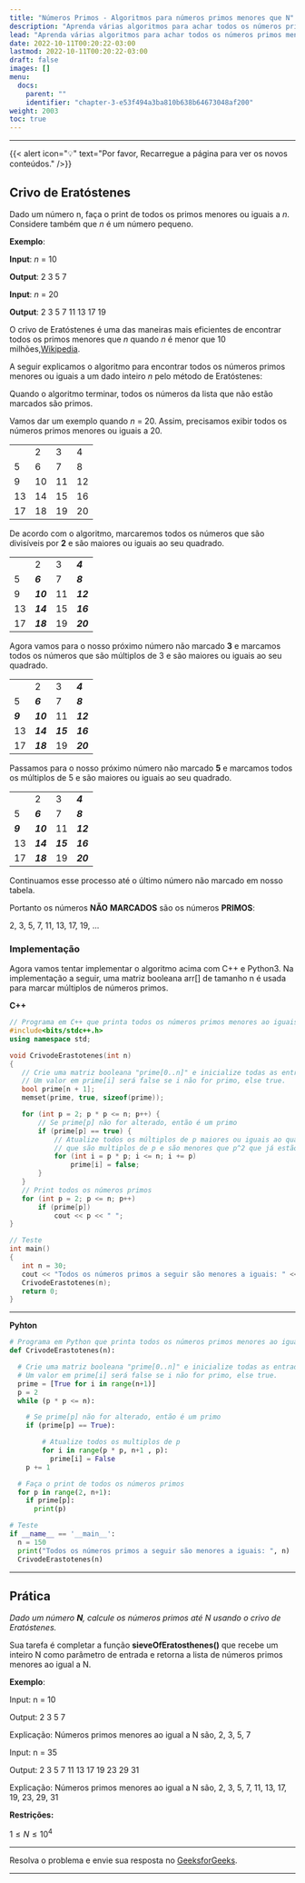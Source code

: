 ```yaml
---
title: "Números Primos - Algoritmos para números primos menores que N"
description: "Aprenda várias algoritmos para achar todos os números primos menores que n."
lead: "Aprenda várias algoritmos para achar todos os números primos menores que n."
date: 2022-10-11T00:20:22-03:00
lastmod: 2022-10-11T00:20:22-03:00
draft: false
images: []
menu:
  docs:
    parent: ""
    identifier: "chapter-3-e53f494a3ba810b638b64673048af200"
weight: 2003
toc: true
---
```

____

{{< alert icon="💡" text="Por favor, Recarregue a página para ver os novos conteúdos." />}}

## Crivo de Eratóstenes

Dado um número n, faça o print de todos os primos menores ou iguais a $n$. Considere também que $n$ é um número pequeno.

__Exemplo__:

__Input__: $n$ = 10

__Output__: 2 3 5 7

__Input__: $n$ = 20

__Output__: 2 3 5 7 11 13 17 19

O crivo de Eratóstenes é uma das maneiras mais eficientes de encontrar todos os primos menores que $n$ quando $n$ é menor que 10 milhões,[Wikipedia](https://en.wikipedia.org/wiki/Sieve_of_Eratosthenes).

A seguir explicamos o algoritmo para encontrar todos os números primos menores ou iguais a um dado inteiro $n$ pelo método de Eratóstenes:

Quando o algoritmo terminar, todos os números da lista que não estão marcados são primos.

Vamos dar um exemplo quando $n$ = 20. Assim, precisamos exibir todos os números primos menores ou iguais a 20.

 |    |    |    |    |
 |----|----|----|----|
 |    | 2  | 3  | 4  |
 | 5  | 6  | 7  | 8  |
 | 9  | 10 | 11 | 12 |
 | 13 | 14 | 15 | 16 |
 | 17 | 18 | 19 | 20 |

De acordo com o algoritmo, marcaremos todos os números que são divisíveis por __2__ e são maiores ou iguais ao seu quadrado.

|    |          |    |          |
|----|----------|----|----------|
|    | 2        | 3  | **_4_**  |
| 5  | **_6_**  | 7  | **_8_**  |
| 9  | **_10_** | 11 | **_12_** |
| 13 | **_14_** | 15 | **_16_** |
| 17 | **_18_** | 19 | **_20_** |

Agora vamos para o nosso próximo número não marcado __3__ e marcamos todos os números que são múltiplos de 3 e são maiores ou iguais ao seu quadrado.

|         |          |          |          |
|---------|----------|----------|----------|
|         | 2        | 3        | **_4_**  |
| 5       | **_6_**  | 7        | **_8_**  |
| **_9_** | **_10_** | 11       | **_12_** |
| 13      | **_14_** | **_15_** | **_16_** |
| 17      | **_18_** | 19       | **_20_** |

Passamos para o nosso próximo número não marcado __5__ e marcamos todos os múltiplos de 5 e são maiores ou iguais ao seu quadrado.

|         |          |          |          |
|---------|----------|----------|----------|
|         | 2        | 3        | **_4_**  |
| 5       | **_6_**  | 7        | **_8_**  |
| **_9_** | **_10_** | 11       | **_12_** |
| 13      | **_14_** | **_15_** | **_16_** |
| 17      | **_18_** | 19       | **_20_** |

Continuamos esse processo até o último número não marcado em nosso tabela.

Portanto os números __NÃO__ __MARCADOS__ são os números __PRIMOS__: 

 2, 3, 5, 7, 11, 13, 17, 19, ... 

 ### Implementação

 Agora vamos tentar implementar o algoritmo acima com C++ e Python3. Na implementação a seguir, uma matriz booleana arr[] de tamanho n é usada para marcar múltiplos de números primos.

__C++__

 ```c++
// Programa em C++ que printa todos os números primos menores ao iguais a n com o método de Crivo de Eratóstenes.
#include<bits/stdc++.h>
using namespace std;

void CrivodeErastotenes(int n)
{
    // Crie uma matriz booleana "prime[0..n]" e inicialize todas as entradas como verdadeiras.
    // Um valor em prime[i] será false se i não for primo, else true.
    bool prime[n + 1];
    memset(prime, true, sizeof(prime));

    for (int p = 2; p * p <= n; p++) {
        // Se prime[p] não for alterado, então é um primo
        if (prime[p] == true) {
            // Atualize todos os múltiplos de p maiores ou iguais ao quadrado de seus números
            // que são multiplos de p e são menores que p^2 que já estão marcados
            for (int i = p * p; i <= n; i += p)
                prime[i] = false;
        } 
    }
    // Print todos os números primos
    for (int p = 2; p <= n; p++)
        if (prime[p])
            cout << p << " ";
}

// Teste
int main()
{
    int n = 30;
    cout << "Todos os números primos a seguir são menores a iguais: " << n <<  endl;
    CrivodeErastotenes(n);
    return 0;
}
```
____

__Pyhton__

```python
# Programa em Python que printa todos os números primos menores ao iguais a n com o método de Crivo de Eratóstenes.
def CrivodeErastotenes(n):

  # Crie uma matriz booleana "prime[0..n]" e inicialize todas as entradas como verdadeiras.
  # Um valor em prime[i] será false se i não for primo, else true.
  prime = [True for i in range(n+1)]
  p = 2
  while (p * p <= n):

    # Se prime[p] não for alterado, então é um primo
    if (prime[p] == True):

        # Atualize todos os multiplos de p
        for i in range(p * p, n+1 , p):
          prime[i] = False
    p += 1

  # Faça o print de todos os números primos
  for p in range(2, n+1):
    if prime[p]:
      print(p)

# Teste
if __name__ == '__main__':
  n = 150
  print("Todos os números primos a seguir são menores a iguais: ", n)
  CrivodeErastotenes(n)
```
____

## Prática

*Dado um número __N__, calcule os números primos até N usando o crivo de Eratóstenes.*

Sua tarefa é completar a função __sieveOfEratosthenes()__ que recebe um inteiro N como parâmetro de entrada e retorna a lista de números primos menores ao igual a N.

__Exemplo__:

Input: n = 10

Output: 2 3 5 7 

Explicação: Números primos menores ao igual a N são, 2, 3, 5, 7

Input: n = 35

Output: 2 3 5 7 11 13 17 19 23 29 31

Explicação: Números primos menores ao igual a N são, 2, 3, 5, 7, 11, 13, 17, 19, 23, 29, 31

__Restrições:__

$1 ≤ N ≤ 10^4$
___

Resolva o problema e envie sua resposta no [GeeksforGeeks](https://practice.geeksforgeeks.org/problems/sieve-of-eratosthenes5242/1).

___
